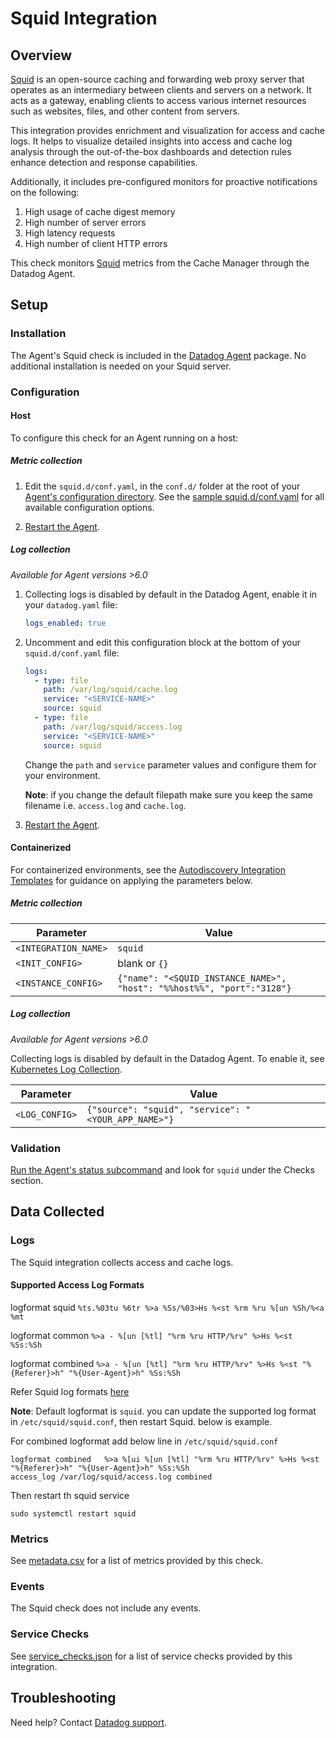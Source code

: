 # Squid Integration

## Overview
[Squid][1] is an open-source caching and forwarding web proxy server that operates as an intermediary between clients and servers on a network. It acts as a gateway, enabling clients to access various internet resources such as websites, files, and other content from servers.

This integration provides enrichment and visualization for access and cache logs. It helps to visualize detailed insights into access and cache log analysis through the out-of-the-box dashboards and detection rules enhance detection and response capabilities.

Additionally, it includes pre-configured monitors for proactive notifications on the following:

1. High usage of cache digest memory
2. High number of server errors
3. High latency requests
4. High number of client HTTP errors

This check monitors [Squid][1] metrics from the Cache Manager through the Datadog Agent.

## Setup

### Installation

The Agent's Squid check is included in the [Datadog Agent][2] package. No additional installation is needed on your Squid server.

### Configuration

<!-- xxx tabs xxx -->
<!-- xxx tab "Host" xxx -->

#### Host

To configure this check for an Agent running on a host:

##### Metric collection

1. Edit the `squid.d/conf.yaml`, in the `conf.d/` folder at the root of your [Agent's configuration directory][3]. See the [sample squid.d/conf.yaml][4] for all available configuration options.

2. [Restart the Agent][5].

##### Log collection

_Available for Agent versions >6.0_

1. Collecting logs is disabled by default in the Datadog Agent, enable it in your `datadog.yaml` file:

   ```yaml
   logs_enabled: true
   ```

2. Uncomment and edit this configuration block at the bottom of your `squid.d/conf.yaml` file:

   ```yaml
   logs:
     - type: file
       path: /var/log/squid/cache.log
       service: "<SERVICE-NAME>"
       source: squid
     - type: file
       path: /var/log/squid/access.log
       service: "<SERVICE-NAME>"
       source: squid
   ```

    Change the `path` and `service` parameter values and configure them for your environment.

    **Note**: if you change the default filepath make sure you keep the same filename i.e. `access.log` and `cache.log`.

3. [Restart the Agent][5].

<!-- xxz tab xxx -->
<!-- xxx tab "Containerized" xxx -->

#### Containerized

For containerized environments, see the [Autodiscovery Integration Templates][6] for guidance on applying the parameters below.

##### Metric collection

| Parameter            | Value                                                                  |
| -------------------- | ---------------------------------------------------------------------- |
| `<INTEGRATION_NAME>` | `squid`                                                                |
| `<INIT_CONFIG>`      | blank or `{}`                                                          |
| `<INSTANCE_CONFIG>`  | `{"name": "<SQUID_INSTANCE_NAME>", "host": "%%host%%", "port":"3128"}` |

##### Log collection

_Available for Agent versions >6.0_

Collecting logs is disabled by default in the Datadog Agent. To enable it, see [Kubernetes Log Collection][7].

| Parameter      | Value                                               |
| -------------- | --------------------------------------------------- |
| `<LOG_CONFIG>` | `{"source": "squid", "service": "<YOUR_APP_NAME>"}` |

<!-- xxz tab xxx -->
<!-- xxz tabs xxx -->

### Validation

[Run the Agent's status subcommand][8] and look for `squid` under the Checks section.

## Data Collected

### Logs
The Squid integration collects access and cache logs.

#### Supported Access Log Formats

logformat squid      `%ts.%03tu %6tr %>a %Ss/%03>Hs %<st %rm %ru %[un %Sh/%<a %mt`

logformat common     `%>a - %[un [%tl] "%rm %ru HTTP/%rv" %>Hs %<st %Ss:%Sh`

logformat combined   `%>a - %[un [%tl] "%rm %ru HTTP/%rv" %>Hs %<st "%{Referer}>h" "%{User-Agent}>h" %Ss:%Sh`

Refer Squid log formats [here][12]

**Note**: Default logformat is `squid`. you can update the supported log format in `/etc/squid/squid.conf`, then restart Squid. below is example.

For combined logformat add below line in `/etc/squid/squid.conf`

```
logformat combined   %>a %[ui %[un [%tl] "%rm %ru HTTP/%rv" %>Hs %<st "%{Referer}>h" "%{User-Agent}>h" %Ss:%Sh
access_log /var/log/squid/access.log combined
```
Then restart th squid service

  ```shell
  sudo systemctl restart squid
  ```  

### Metrics

See [metadata.csv][9] for a list of metrics provided by this check.

### Events

The Squid check does not include any events.

### Service Checks

See [service_checks.json][10] for a list of service checks provided by this integration.

## Troubleshooting

Need help? Contact [Datadog support][11].


[1]: http://www.squid-cache.org/
[2]: https://app.datadoghq.com/account/settings/agent/latest
[3]: https://docs.datadoghq.com/agent/guide/agent-configuration-files/#agent-configuration-directory
[4]: https://github.com/DataDog/integrations-core/blob/master/squid/datadog_checks/squid/data/conf.yaml.example
[5]: https://docs.datadoghq.com/agent/guide/agent-commands/#start-stop-and-restart-the-agent
[6]: https://docs.datadoghq.com/agent/kubernetes/integrations/
[7]: https://docs.datadoghq.com/agent/kubernetes/log/?tab=containerinstallation#setup
[8]: https://docs.datadoghq.com/agent/guide/agent-commands/#agent-status-and-information
[9]: https://github.com/DataDog/integrations-core/blob/master/squid/metadata.csv
[10]: https://github.com/DataDog/integrations-core/blob/master/squid/assets/service_checks.json
[11]: https://docs.datadoghq.com/help/
[12]: https://www.squid-cache.org/Doc/config/logformat/
[13]: https://docs.datadoghq.com/agent/guide/integration-management/?tab=linux#install